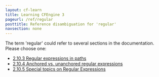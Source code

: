 ```yaml
---
layout: cf-learn
title: Learning CFEngine 3
pageurl: /ref/regular
posttitle: Reference disambiguation for 'regular'
navsection: none
---
```


The term 'regular' could refer to several sections in the documentation. Please choose one:

- [2.10.3 Regular expressions in paths](https://cfengine.com/manuals/cf3-Reference#Regular-expressions-in-paths)
- [2.10.4 Anchored vs. unanchored regular expressions](https://cfengine.com/manuals/cf3-Reference#Anchored-vs.-unanchored-regular-expressions)
- [2.10.5 Special topics on Regular Expressions](https://cfengine.com/manuals/cf3-Reference#Special-topics-on-Regular-Expressions)
